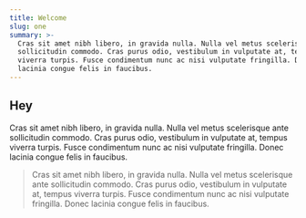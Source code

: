 ```yaml
---
title: Welcome
slug: one
summary: >-
  Cras sit amet nibh libero, in gravida nulla. Nulla vel metus scelerisque ante
  sollicitudin commodo. Cras purus odio, vestibulum in vulputate at, tempus
  viverra turpis. Fusce condimentum nunc ac nisi vulputate fringilla. Donec
  lacinia congue felis in faucibus.
---
```

## Hey

Cras sit amet nibh libero, in gravida nulla. Nulla vel metus scelerisque ante sollicitudin commodo. Cras purus odio, vestibulum in vulputate at, tempus viverra turpis. Fusce condimentum nunc ac nisi vulputate fringilla. Donec lacinia congue felis in faucibus.

> Cras sit amet nibh libero, in gravida nulla. Nulla vel metus scelerisque ante sollicitudin commodo. Cras purus odio, vestibulum in vulputate at, tempus viverra turpis. Fusce condimentum nunc ac nisi vulputate fringilla. Donec lacinia congue felis in faucibus.
